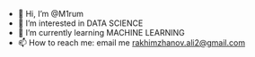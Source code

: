 - 👋 Hi, I’m @M1rum
- 👀 I’m interested in DATA SCIENCE
- 🌱 I’m currently learning MACHINE LEARNING
- 📫 How to reach me: email me rakhimzhanov.ali2@gmail.com


